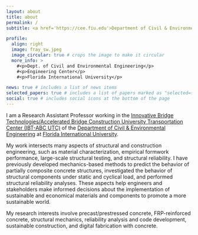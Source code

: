 ```yaml
---
layout: about
title: about
permalink: /
subtitle: <a href='https://cee.fiu.edu'>Department of Civil & Environmental Engineering</a>, Research Assistant Professor

profile:
  align: right
  image: fray_sw.jpeg
  image_circular: true # crops the image to make it circular
  more_info: >
    #<p>Dept. of Civil and Environmental Engineering</p>
    #<p>Engineering Center</p>
    #<p>Florida International University</p>

news: true # includes a list of news items
selected_papers: true # includes a list of papers marked as "selected={true}"
social: true # includes social icons at the bottom of the page
---
```


I am a Research Assistant Professor working in the [Innovative Bridge Technologies/Accelerated Bridge Construction University Transportation Center (IBT-ABC UTC)](https://abc-utc.fiu.edu) of the [Department of Civil & Environmental Engineering](https://cee.fiu.edu) at [Florida International University](https://fiu.edu).

My work intersects many aspects of structural and construction engineering, such as material characterization, empirical formwork performance, large-scale structural testing, and structural reliability. I have previously developed mechanics-based methods to predict the behavior of partially composite concrete structures, investigated the behavior of structural components under static and cyclical load, and performed structural reliability analyses. These aspects help engineers and stakeholders make informed decisions about the implementation of sustainable and economical materials and components to promote a more sustainable world.

My research interests involve precast/prestressed concrete, FRP-reinforced concrete, structural mechanics, reliability analysis and code development, sustainable construction, and digital fabrication with concrete.
